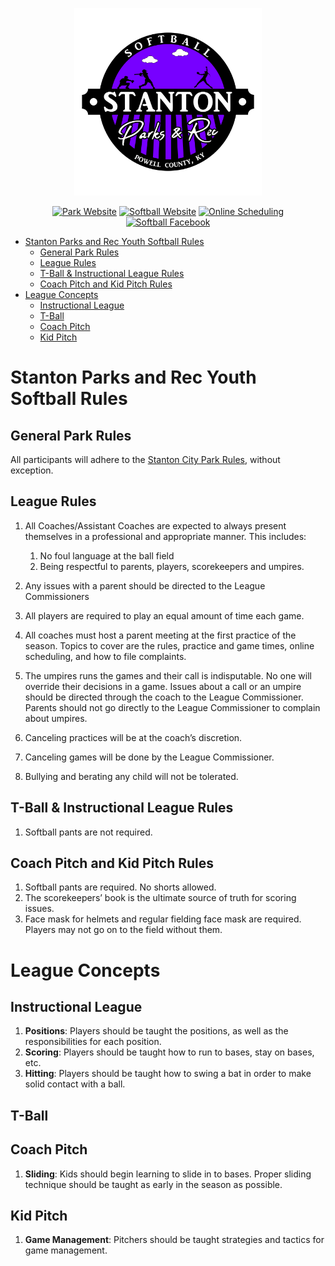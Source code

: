<p align="center">
  <img src="../../../Assets/Images/Logos/Softball-1_1-Color-Transparent-Logo.png" alt="Softball Logo" width="300"/>
</p>

<center>

[![Park Website](https://img.shields.io/badge/park_website-77a459?style=for-the-badge&logo=About.me&logoColor=white)](https://www.stantonky.gov/park-softball/)  [![Softball Website](https://img.shields.io/badge/softball_website-7700ff?style=for-the-badge&logo=About.me&logoColor=white)](https://www.stantonky.gov/park-softball/)  [![Online Scheduling](https://img.shields.io/badge/online_scheduling-3e83c7?style=for-the-badge&logo=About.me&logoColor=white)](http://www.quickscores.com/StantonCityPark/)    [![Softball Facebook](https://img.shields.io/badge/Softball_Facebook_page-1877F2?style=for-the-badge&logo=facebook&logoColor=white)](https://www.patreon.com/ThePerfectStrangers)

</center>

- [Stanton Parks and Rec Youth Softball Rules](#stanton-parks-and-rec-youth-softball-rules)
  - [General Park Rules](#general-park-rules)
  - [League Rules](#league-rules)
  - [T-Ball \& Instructional League Rules](#t-ball--instructional-league-rules)
  - [Coach Pitch and Kid Pitch Rules](#coach-pitch-and-kid-pitch-rules)
- [League Concepts](#league-concepts)
  - [Instructional League](#instructional-league)
  - [T-Ball](#t-ball)
  - [Coach Pitch](#coach-pitch)
  - [Kid Pitch](#kid-pitch)


# Stanton Parks and Rec Youth Softball Rules

## General Park Rules

All participants will adhere to the [Stanton City Park Rules](../../../Documentation/Rules/README.md), without exception.

## League Rules

1. All Coaches/Assistant Coaches are expected to always present themselves in a professional and appropriate manner. This includes:

   1. No foul language at the ball field
   2. Being respectful to parents, players, scorekeepers and umpires.

1. Any issues with a parent should be directed to the League Commissioners

1. All players are required to play an equal amount of time each game.
1. All coaches must host a parent meeting at the first practice of the season. Topics to cover are the rules, practice and game times, online scheduling, and how to file complaints.
1. The umpires runs the games and their call is indisputable. No one will override their decisions in a game. Issues about a call or an umpire should be directed through the coach to the League Commissioner. Parents should not go directly to the League Commissioner to complain about umpires.
1. Canceling practices will be at the coach’s discretion.
1. Canceling games will be done by the League Commissioner.
1. Bullying and berating any child will not be tolerated.

## T-Ball & Instructional League Rules

1. Softball pants are not required.

## Coach Pitch and Kid Pitch Rules

1. Softball pants are required. No shorts allowed.
2. The scorekeepers’ book is the ultimate source of truth for scoring issues.
3. Face mask for helmets and regular fielding face mask are required. Players may not go on to the field without them.

# League Concepts

## Instructional League

1. **Positions**: Players should be taught the positions, as well as the responsibilities for each position.
2. **Scoring**: Players should be taught how to run to bases, stay on bases, etc.
3. **Hitting**: Players should be taught how to swing a bat in order to make solid contact with a ball.

## T-Ball

## Coach Pitch

1. **Sliding**: Kids should begin learning to slide in to bases. Proper sliding technique should be taught as early in the season as possible.

## Kid Pitch

1. **Game Management**: Pitchers should be taught strategies and tactics for game management.


